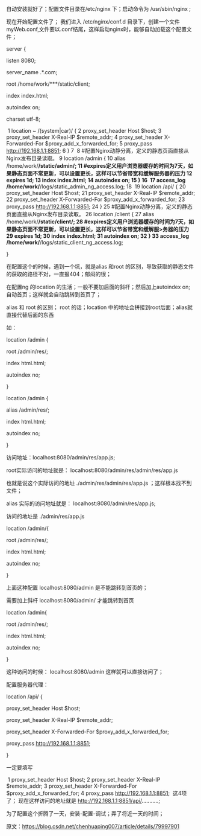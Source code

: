 自动安装就好了；配置文件目录在/etc/nginx 下；启动命令为 /usr/sbin/nginx ;



现在开始配置文件了； 我们进入 /etc/nginx/conf.d 目录下，创建一个文件 myWeb.conf,文件要以.conf结尾，这样启动nginx时，能够自动加载这个配置文件；



server {

listen 8080;

server_name .*.com;

root /home/work/***/static/client;

index index.html;

autoindex on;

charset utf-8;



​
1
location ~ /(system|car)/ {
2
    proxy_set_header Host $host;
3
    proxy_set_header X-Real-IP $remote_addr;
4
    proxy_set_header X-Forwarded-For $proxy_add_x_forwarded_for;
5
    proxy_pass http://192.168.1.1:8851;
6
}
7
​
8
#配置Nginx动静分离，定义的静态页面直接从Nginx发布目录读取。
9
location /admin {
10
    alias /home/work/****/static/admin/;
11
    #expires定义用户浏览器缓存的时间为7天，如果静态页面不常更新，可以设置更长，这样可以节省带宽和缓解服务器的压力
12
    expires  1d;
13
    index index.html;
14
autoindex on;
15
}
16
​
17
access_log /home/work/****/logs/static_admin_ng_access.log;
18
​
19
location /api/ {
20
    proxy_set_header Host $host;
21
    proxy_set_header X-Real-IP $remote_addr;
22
    proxy_set_header X-Forwarded-For $proxy_add_x_forwarded_for;
23
    proxy_pass http://192.168.1.1:8851;
24
}
25
#配置Nginx动静分离，定义的静态页面直接从Nginx发布目录读取。
26
location /client {
27
    alias /home/work/****/static/client/;
28
    #expires定义用户浏览器缓存的时间为7天，如果静态页面不常更新，可以设置更长，这样可以节省带宽和缓解服>务器的压力
29
    expires  1d;
30
    index index.html;
31
autoindex on;
32
}
33
access_log /home/work/****/logs/static_client_ng_access.log;
​


}



在配置这个的时候，遇到一个坑，就是alias 和root 的区别，导致获取的静态文件的获取的路径不对，一直报404；郁闷的很；



在配置ng 的location 的生活；一般不要加后面的斜杆；然后加上autoindex on; 自动首页；这样就会自动跳转到首页了；



alias 和 root 的区别； root 的话；location 中的地址会拼接到root后面；alias就直接代替后面的东西



如：

location /admin {

root  /admin/res/;

index html.html;

autoindex no;

}



location /admin {

alias /admin/res/;

index html.html;

autoindex no;

}



访问地址：localhost:8080/admin/res/app.js;



root实际访问的地址就是： localhost:8080/admin/res/admin/res/app.js



也就是说这个实际访问的地址 ./admin/res/admin/res/app.js ；这样根本找不到文件；



alias 实际的访问地址就是： localhost:8080/admin/res/app.js;



访问的地址是  ./admin/res/app.js



location /admin/{

root  /admin/res/;

index html.html;

autoindex no;

}

上面这种配置 localhost:8080/admin  是不能跳转到首页的；

需要加上斜杆 localhost:8080/admin/  才能跳转到首页



location /admin{

root  /admin/res/;

index html.html;

autoindex no;

}



这种访问的时候： localhost:8080/admin  这样就可以直接访问了；



配置服务器代理：



location /api/ {

proxy_set_header Host $host;

proxy_set_header X-Real-IP $remote_addr;

proxy_set_header X-Forwarded-For $proxy_add_x_forwarded_for;

proxy_pass http://192.168.1.1:8851;

}

一定要填写

​
1
proxy_set_header Host $host;
2
    proxy_set_header X-Real-IP $remote_addr;
3
    proxy_set_header X-Forwarded-For $proxy_add_x_forwarded_for;
4
    proxy_pass http://192.168.1.1:8851;
​
这4项了； 现在这样访问的地址就是  http://192.168.1.1:8851/api/...........;

为了配置这个折腾了一天，安装-配置-调试；弄了将近一天的时间；

原文：https://blog.csdn.net/chenhuaping007/article/details/79997901
